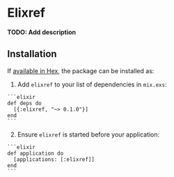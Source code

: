 # Elixref

**TODO: Add description**

## Installation

If [available in Hex](https://hex.pm/docs/publish), the package can be installed as:

  1. Add `elixref` to your list of dependencies in `mix.exs`:

    ```elixir
    def deps do
      [{:elixref, "~> 0.1.0"}]
    end
    ```

  2. Ensure `elixref` is started before your application:

    ```elixir
    def application do
      [applications: [:elixref]]
    end
    ```

